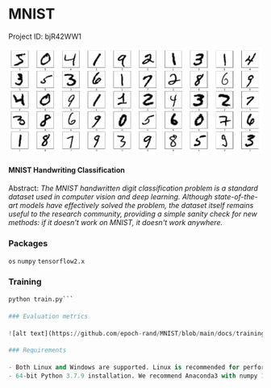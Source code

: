 # MNIST

Project ID: bjR42WW1

![alt text](https://github.com/epoch-rand/MNIST/blob/main/docs/mnist_sample.png?raw=true)

#### MNIST Handwriting Classification
Abstract: *The MNIST handwritten digit classification problem is a standard dataset used in computer vision and deep learning. Although state-of-the-art models have effectively solved the problem, the dataset itself remains useful to the research community, providing a simple sanity check for new methods: if it doesn't work on MNIST, it doesn't work anywhere.*

### Packages

`os` `numpy` `tensorflow2.x`

### Training

```python
python train.py```

### Evaluation metrics

![alt text](https://github.com/epoch-rand/MNIST/blob/main/docs/training_results.png?raw=true)

### Requirements

- Both Linux and Windows are supported. Linux is recommended for performance and compatibility reasons.
- 64-bit Python 3.7.9 installation. We recommend Anaconda3 with numpy 1.19.1 or newer.
